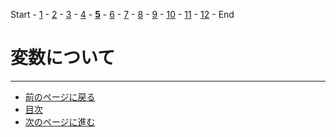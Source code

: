 Start - [1](step1.md) - [2](step2.md) - [3](step3.md) - [4](step4.md) - [**5**](step5.md) - [6](step6.md) - [7](step7.md) - [8](step8.md) - [9](step9.md) - [10](step10.md) - [11](step11.md) - [12](step12.md) - End

# 変数について

---

- [前のページに戻る](step4a.md)
- [目次](README.md)
- [次のページに進む](step6.md)
